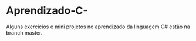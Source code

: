 # Aprendizado-C-


Alguns exercicios e mini projetos no aprendizado da linguagem C# estão na branch master.



